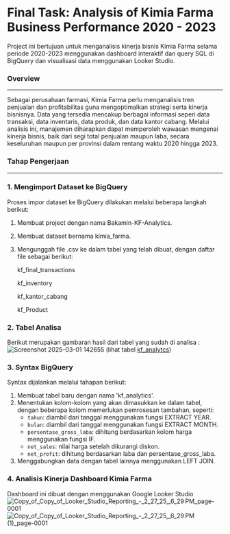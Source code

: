 
# Final Task: Analysis of Kimia Farma Business Performance 2020 - 2023

Project ini bertujuan untuk menganalisis kinerja bisnis Kimia Farma selama periode 2020-2023 menggunakan dashboard interaktif dan query SQL di BigQuery dan visualisasi data menggunakan Looker Studio.

### **Overview**
---
Sebagai perusahaan farmasi, Kimia Farma perlu menganalisis tren penjualan dan profitabilitas guna mengoptimalkan strategi serta kinerja bisnisnya. Data yang tersedia mencakup berbagai informasi seperi data transaksi, data inventaris, data produk, dan data kantor cabang. Melalui analisis ini, manajemen diharapkan dapat memperoleh wawasan mengenai kinerja bisnis, baik dari segi total penjualan maupun laba, secara keseluruhan maupun per provinsi dalam rentang waktu 2020 hingga 2023.


### **Tahap Pengerjaan**
---
### 1. Mengimport Dataset ke BigQuery
Proses impor dataset ke BigQuery dilakukan melalui beberapa langkah berikut:
1. Membuat project dengan nama Bakamin-KF-Analytics.
2. Membuat dataset bernama kimia_farma.
3. Mengunggah file .csv ke dalam tabel yang telah dibuat, dengan daftar file sebagai berikut:

    kf_final_transactions

    kf_inventory

    kf_kantor_cabang

    kf_Product

### 2. Tabel Analisa
Berikut merupakan gambaran hasil dari tabel yang sudah di analisa :
![Screenshot 2025-03-01 142655](https://github.com/user-attachments/assets/dd684fab-80a0-465b-940e-df562d88974f)
(lihat tabel [kf_analytcs](https://docs.google.com/spreadsheets/d/1XUep0iTDMqESju_LtTV-YN4Q1lmO2wL0QQfaVS6Cza0/edit?usp=sharing))

### 3. Syntax BigQuery
Syntax dijalankan melalui tahapan berikut:
1. Membuat tabel baru dengan nama 'kf_analytics'.
2. Menentukan kolom-kolom yang akan dimasukkan ke dalam tabel, dengan beberapa kolom memerlukan pemrosesan tambahan, seperti:
    - `tahun`: diambil dari tanggal menggunakan fungsi EXTRACT YEAR.
    - `bulan`: diambil dari tanggal menggunakan fungsi EXTRACT MONTH.
    - `persentase_gross_laba`: dihitung berdasarkan kolom harga menggunakan fungsi IF.
    - `net_sales`: nilai harga setelah dikurangi diskon.
    - `net_profit`: dihitung berdasarkan laba dan persentase_gross_laba.
3. Menggabungkan data dengan tabel lainnya menggunakan LEFT JOIN.

### 4. Analisis Kinerja Dashboard Kimia Farma
Dashboard ini dibuat dengan menggunakan Google Looker Studio
![Copy_of_Copy_of_Looker_Studio_Reporting_-_2_27_25,_6_29 PM_page-0001](https://github.com/user-attachments/assets/30b33cb7-4d47-49e9-ae4c-963beb17783a)
![Copy_of_Copy_of_Looker_Studio_Reporting_-_2_27_25,_6_29 PM (1)_page-0001](https://github.com/user-attachments/assets/96d1798b-39ab-471c-b132-7f775960bf75)


